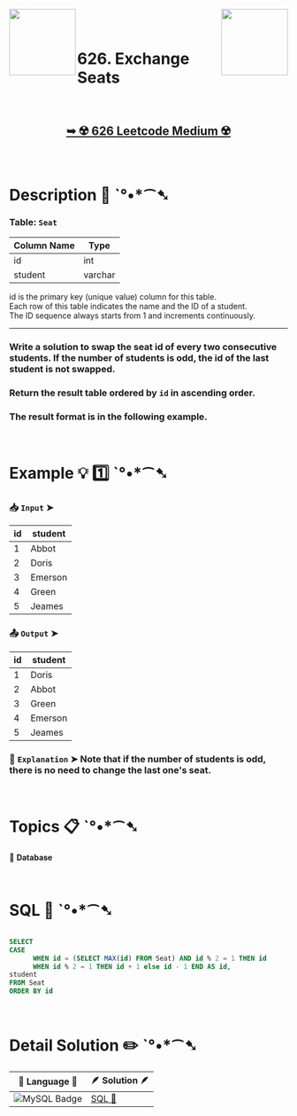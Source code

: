 
[<img align="left" src ="https://github.com/user-attachments/assets/c5e05cce-05ba-4f7d-8cea-67dc1112ab98" width = "120px" />](https://github.com/Prakhar-002/LEETCODE/tree/main/%F0%9F%93%9A%20Study%20%F0%9F%8E%A7%20Plan%20%F0%9F%91%A8%F0%9F%8F%BB%E2%80%8D%F0%9F%92%BB/%F0%9F%93%A6%20SQL%2050%20-%20%F0%9F%8C%BD%20Crack%20SQL%20Interview/%F0%9F%94%AC%20Examine%20Thoroughly%20%F0%9F%A7%AC/06%20Subqueries/Day%20%E2%9E%BA%2037%20%F0%9F%8C%BD1978.%20Employees%20Whose%20Manager%20Left%20the%20Company)
[<img align="right" src ="https://github.com/user-attachments/assets/6614aa7c-a424-4349-b963-2111d9e9aa0d" width = "120px" />](https://github.com/Prakhar-002/LEETCODE/tree/main/%F0%9F%93%9A%20Study%20%F0%9F%8E%A7%20Plan%20%F0%9F%91%A8%F0%9F%8F%BB%E2%80%8D%F0%9F%92%BB/%F0%9F%93%A6%20SQL%2050%20-%20%F0%9F%8C%BD%20Crack%20SQL%20Interview/%F0%9F%94%AC%20Examine%20Thoroughly%20%F0%9F%A7%AC/06%20Subqueries/Day%20%E2%9E%BA%2039%20%F0%9F%8C%BD1341.%20Movie%20Rating)

</br>
</br>

# 626. Exchange Seats

</br>

<h2 align="center"> 

<a href="https://leetcode.com/problems/exchange-seats/description/?envType=study-plan-v2&envId=top-sql-50"><strong>➥ ☢️ 626 Leetcode Medium ☢️ </strong></a>
</h2>

</br>

# Description 📜 ˋ°•*⁀➷

### Table: `Seat`

| Column Name | Type    |
|-------------|---------|
| id          | int     |
| student     | varchar |

id is the primary key (unique value) column for this table.</br>
Each row of this table indicates the name and the ID of a student.</br>
The ID sequence always starts from 1 and increments continuously.

---

### Write a solution to swap the seat id of every two consecutive students. If the number of students is odd, the id of the last student is not swapped.

### Return the result table ordered by `id` in ascending order.

### The result format is in the following example.

</br>

# Example 💡 1️⃣ ˋ°•*⁀➷

  ### 📥 `Input`  ➤ 

| id | student |
| -- | ------- |
| 1  | Abbot   |
| 2  | Doris   |
| 3  | Emerson |
| 4  | Green   |
| 5  | Jeames  |

  ### 📤 `Output`  ➤

| id | student |
| -- | ------- |
| 1  | Doris   |
| 2  | Abbot   |
| 3  | Green   |
| 4  | Emerson |
| 5  | Jeames  |

  ### 🔦 `Explanation`  ➤ Note that if the number of students is odd, there is no need to change the last one's seat.

</br>

# Topics 📋 ˋ°•*⁀➷

🔸 **Database**  </br>

</br>

# SQL 🕍 ˋ°•*⁀➷

```sql

SELECT  
CASE 
      WHEN id = (SELECT MAX(id) FROM Seat) AND id % 2 = 1 THEN id
      WHEN id % 2 = 1 THEN id + 1 else id - 1 END AS id,
student 
FROM Seat
ORDER BY id 

```

</br>

# Detail Solution ✏️ ˋ°•*⁀➷

| 📒 Language 📒  | 🪶 Solution 🪶 |
| ------------- | ------------- |
|  ![MySQL Badge](https://img.shields.io/badge/MySQL-4479A1?logo=mysql&logoColor=fff&style=for-the-badge)  | [SQL 🕍](https://github.com/Prakhar-002/LEETCODE/blob/main/%F0%9F%93%9A%20Study%20%F0%9F%8E%A7%20Plan%20%F0%9F%91%A8%F0%9F%8F%BB%E2%80%8D%F0%9F%92%BB/%F0%9F%93%A6%20SQL%2050%20-%20%F0%9F%8C%BD%20Crack%20SQL%20Interview/%F0%9F%94%AC%20Examine%20Thoroughly%20%F0%9F%A7%AC/06%20Subqueries/Day%20%E2%9E%BA%2038%20%F0%9F%8C%BD626.%20Exchange%20Seats/%F0%9F%95%8D%20SQL%20-%20626.%20Exchange%20Seats.sql) |